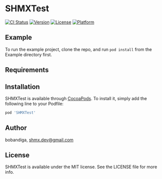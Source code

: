 # SHMXTest

[![CI Status](https://img.shields.io/travis/bobandiga/SHMXTest.svg?style=flat)](https://travis-ci.org/bobandiga/SHMXTest)
[![Version](https://img.shields.io/cocoapods/v/SHMXTest.svg?style=flat)](https://cocoapods.org/pods/SHMXTest)
[![License](https://img.shields.io/cocoapods/l/SHMXTest.svg?style=flat)](https://cocoapods.org/pods/SHMXTest)
[![Platform](https://img.shields.io/cocoapods/p/SHMXTest.svg?style=flat)](https://cocoapods.org/pods/SHMXTest)

## Example

To run the example project, clone the repo, and run `pod install` from the Example directory first.

## Requirements

## Installation

SHMXTest is available through [CocoaPods](https://cocoapods.org). To install
it, simply add the following line to your Podfile:

```ruby
pod 'SHMXTest'
```

## Author

bobandiga, shmx.dev@gmail.com

## License

SHMXTest is available under the MIT license. See the LICENSE file for more info.
